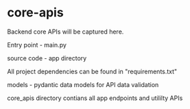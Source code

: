 # core-apis
Backend core APIs will be captured here.

Entry point - main.py



source code - app directory



All project dependencies can be found in "requirements.txt"


models - pydantic data models for API data validation


core_apis directory contians all app endpoints and utililty APIs

